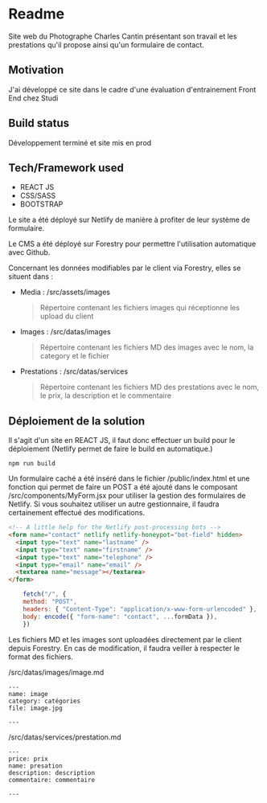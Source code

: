 # Readme

Site web du Photographe Charles Cantin présentant son travail et les prestations qu'il propose ainsi qu'un formulaire de contact.

## Motivation

J'ai développé ce site dans le cadre d'une évaluation d'entrainement Front End chez Studi

## Build status

Développement terminé et site mis en prod

## Tech/Framework used

- REACT JS
- CSS/SASS
- BOOTSTRAP

Le site a été déployé sur Netlify de manière à profiter de leur système de formulaire.

Le CMS a été déployé sur Forestry pour permettre l'utilisation automatique avec Github.

Concernant les données modifiables par le client via Forestry, elles se situent dans :

- Media : /src/assets/images
  > Répertoire contenant les fichiers images qui réceptionne les upload du client
- Images : /src/datas/images
  > Répertoire contenant les fichiers MD des images avec le nom, la category et le fichier
- Prestations : /src/datas/services
  > Répertoire contenant les fichiers MD des prestations avec le nom, le prix, la description et le commentaire

## Déploiement de la solution

Il s'agit d'un site en REACT JS, il faut donc effectuer un build pour le déploiement (Netlify permet de faire le build en automatique.)

    npm run build

Un formulaire caché a été inséré dans le fichier /public/index.html et une fonction qui permet de faire un POST a été ajouté dans le composant /src/components/MyForm.jsx pour utiliser la gestion des formulaires de Netlify. Si vous souhaitez utiliser un autre gestionnaire, il faudra certainement effectué des modifications.

```html
<!-- A little help for the Netlify post-processing bots -->
<form name="contact" netlify netlify-honeypot="bot-field" hidden>
  <input type="text" name="lastname" />
  <input type="text" name="firstname" />
  <input type="text" name="telephone" />
  <input type="email" name="email" />
  <textarea name="message"></textarea>
</form>
```

```Javascript
    fetch("/", {
    method: "POST",
    headers: { "Content-Type": "application/x-www-form-urlencoded" },
    body: encode({ "form-name": "contact", ...formData }),
    })
```

Les fichiers MD et les images sont uploadées directement par le client depuis Forestry.
En cas de modification, il faudra veiller à respecter le format des fichiers.

/src/datas/images/image.md

```
---
name: image
category: catégories
file: image.jpg

---
```

/src/datas/services/prestation.md

```
---
price: prix
name: presation
description: description
commentaire: commentaire

---
```
